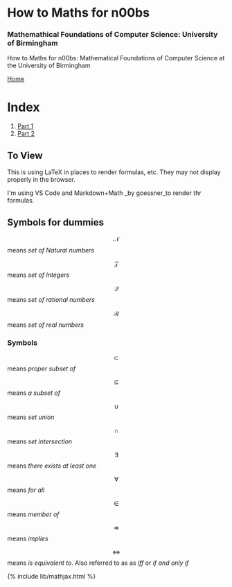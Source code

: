 # How to Maths for n00bs
### Mathemathical Foundations of Computer Science: University of Birmingham
How to Maths for n00bs: Mathematical Foundations of Computer Science at the University of Birmingham

[Home](../index.md)

# Index

1. [Part 1](part-1/part-1.md)
2. [Part 2](part-2/part-2.md)

## To View

This is using LaTeX in places to render formulas, etc. They may not display properly in the browser.

I'm using VS Code and Markdown+Math _by goessner_to render thr formulas.


## Symbols for dummies

$$\mathcal{N}$$ means _set of Natural numbers_

$$\mathcal{Z}$$ means _set of Integers_

$$\mathcal{Q}$$ means _set of rational numbers_

$$\mathcal{R}$$ means _set of real numbers_

### Symbols

$$\subset$$ means _proper subset of_

$$\subseteq$$ means _a subset of_

$$\cup$$ means _set union_

$$\cap$$ means _set intersection_

$$\exists$$ means _there exists at least one_

$$\forall$$ means _for all_

$$\in$$ means _member of_

$$\Longrightarrow$$ means _implies_

$$\iff$$ means _is equivalent to_. Also referred to as as _iff_ or _if and only if_

{% include lib/mathjax.html %}